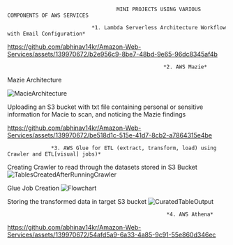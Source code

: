                                        MINI PROJECTS USING VARIOUS COMPONENTS OF AWS SERVICES 

                               *1. Lambda Serverless Architecture Workflow with Email Configuration* 

https://github.com/abhinav14kr/Amazon-Web-Services/assets/139970672/b2e956c9-8be7-48bd-9e65-96dc8345af4b









                                                      *2. AWS Mazie* 

                                                            

Mazie Architecture 

![MacieArchitecture](https://github.com/abhinav14kr/Amazon-Web-Services/assets/139970672/b41421ce-042d-441a-95a5-76317949b7d2)




Uploading an S3 bucket with txt file containing personal or sensitive information for Macie to scan, and noticing the Mazie findings





https://github.com/abhinav14kr/Amazon-Web-Services/assets/139970672/be518d1c-515e-41d7-8cb2-a7864315e4be











                  *3. AWS Glue for ETL (extract, transform, load) using Crawler and ETL[visual] jobs)*

                            

Creating Crawler to read through the datasets stored in S3 Bucket
![TablesCreatedAfterRunningCrawler](https://github.com/abhinav14kr/Amazon-Web-Services/assets/139970672/f462df8f-3bf2-4bdf-9ffc-e689b39d9ebc)  



Glue Job Creation 
![Flowchart](https://github.com/abhinav14kr/Amazon-Web-Services/assets/139970672/ed7eb12c-9142-4417-9eba-ad2e990e00eb)



Storing the transformed data in target S3 bucket
![CuratedTableOutput](https://github.com/abhinav14kr/Amazon-Web-Services/assets/139970672/22bdb3e4-8b75-48f0-ac87-048de6544064)


                                                       *4. AWS Athena* 
                                        

https://github.com/abhinav14kr/Amazon-Web-Services/assets/139970672/54afd5a9-6a33-4a85-9c91-55e860d346ec










